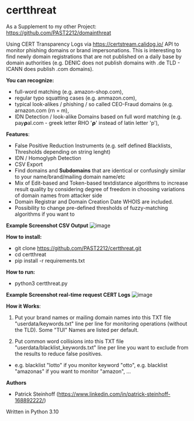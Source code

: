 # certthreat

As a Supplement to my other Project: https://github.com/PAST2212/domainthreat

Using CERT Transparency Logs via https://certstream.calidog.io/ API to monitor phishing domains or brand impersonations. This is interesting to find newly domain registrations that are not published on a daily base by domain authorities  (e.g. DENIC does not publish domains with .de TLD - ICANN does publish .com domains).

**You can recognize:**
- full-word matching (e.g. amazon-shop.com), 
- regular typo squatting cases (e.g. ammazon.com), 
- typical look-alikes / phishing / so called CEO-Fraud domains (e.g. arnazon.com (rn = m),
- IDN Detection / look-alike Domains based on full word matching (e.g. 𝗉ay𝞀al.com - greek letter RHO '𝞀' instead of latin letter 'p'),

**Features**:
- False Positive Reduction Instruments (e.g. self defined Blacklists, Thresholds depending on string lenght)
- IDN / Homoglyph Detection
- CSV Export
- Find domains and **Subdomains** that are identical or confusingly similar to your name/brand/mailing domain name/etc 
- Mix of Edit-based and Token-based textdistance algorithms to increase result quality by considering degree of freedom in choosing variations of domain names from attacker side
- Domain Registrar and Domain Creation Date WHOIS are included.
- Possibility to change pre-defined thresholds of fuzzy-matching algorithms if you want to

**Example Screenshot CSV Output**
![image](https://user-images.githubusercontent.com/124390875/220607184-017fc523-8148-42ca-ba70-fe6bbe8d96fe.png)

**How to install:**
- git clone https://github.com/PAST2212/certthreat.git
- cd certthreat
- pip install -r requirements.txt

**How to run:**
- python3 certthreat.py

**Example Screenshot real-time request CERT Logs**
![image](https://user-images.githubusercontent.com/124390875/220610681-6f2bbb30-82af-42d5-9e66-2e06020b246f.png)

**How it Works**:

1. Put your brand names or mailing domain names into this TXT file "userdata/keywords.txt" line per line for monitoring operations (without the TLD). Some "TUI" Names are listed per default.

2. Put common word collisions into this TXT file "userdata/blacklist_keywords.txt" line per line you want to exclude from the results to reduce false positives.

- e.g. blacklist "lotto" if you monitor keyword "otto", e.g. blacklist "amazonas" if you want to monitor "amazon", ...

**Authors**
- Patrick Steinhoff (https://www.linkedin.com/in/patrick-steinhoff-168892222/)

Written in Python 3.10
